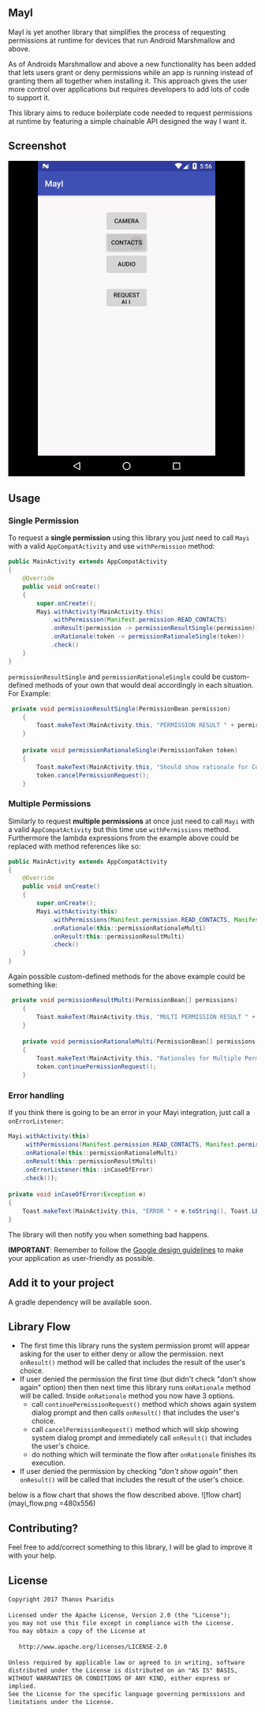 MayI
-----

MayI is yet another library that simplifies the process of requesting permissions at runtime for devices that run Android Marshmallow and above.

As of Androids Marshmallow and above a new functionality has been added that lets users grant or deny permissions while an app is running instead of granting them all
together when installing it. This approach gives the user more control over applications but requires developers to add lots of code to support it.

This library aims to reduce boilerplate code needed to request permissions at runtime by featuring a simple chainable API designed the way I want it.

Screenshot
-----------

![Demo screenshot](mayi_screenshot.gif "gif demo")

Usage
-----

### Single Permission
To request a **single permission** using this library you just need to call `Mayi` with a valid `AppCompatActivity` and use `withPermission` method:

```java
public MainActivity extends AppCompatActivity 
{
	@Override 
	public void onCreate() 
	{
		super.onCreate();
		Mayi.withActivity(MainActivity.this)
            .withPermission(Manifest.permission.READ_CONTACTS)
            .onResult(permission -> permissionResultSingle(permission))
            .onRationale(token -> permissionRationaleSingle(token))
            .check()
	}
}
```

`permissionResultSingle` and `permissionRationaleSingle` could be custom-defined methods of your own that would deal accordingly in each situation. For Example:

```java
 private void permissionResultSingle(PermissionBean permission)
    {
        Toast.makeText(MainActivity.this, "PERMISSION RESULT " + permission.toString(), Toast.LENGTH_LONG).show();
    }

    private void permissionRationaleSingle(PermissionToken token)
    {
        Toast.makeText(MainActivity.this, "Should show rationale for Contacts permission", Toast.LENGTH_LONG).show();
        token.cancelPermissionRequest();
    }
```
### Multiple Permissions
Similarly to request **multiple permissions** at once just need to call `Mayi` with a valid `AppCompatActivity` but this time use `withPermissions` method. Furthermore
the lambda expressions from the example above could be replaced with method references like so:

```java
public MainActivity extends AppCompatActivity 
{
	@Override 
	public void onCreate() 
	{
		super.onCreate();
		Mayi.withActivity(this)
            .withPermissions(Manifest.permission.READ_CONTACTS, Manifest.permission.ACCESS_FINE_LOCATION)
            .onRationale(this::permissionRationaleMulti)
            .onResult(this::permissionResultMulti)
            .check()
	}
}
```
Again possible custom-defined methods for the above example could be something like:

```java
 private void permissionResultMulti(PermissionBean[] permissions)
    {
        Toast.makeText(MainActivity.this, "MULTI PERMISSION RESULT " + Arrays.deepToString(permissions), Toast.LENGTH_LONG).show();
    }

    private void permissionRationaleMulti(PermissionBean[] permissions, PermissionToken token)
    {
        Toast.makeText(MainActivity.this, "Rationales for Multiple Permissions " + Arrays.deepToString(permissions), Toast.LENGTH_LONG).show();
        token.continuePermissionRequest();
    }
```

### Error handling
If you think there is going to be an error in your Mayi integration, just call a `onErrorListener`:

```java
Mayi.withActivity(this)
    .withPermissions(Manifest.permission.READ_CONTACTS, Manifest.permission.ACCESS_FINE_LOCATION)
    .onRationale(this::permissionRationaleMulti)
    .onResult(this::permissionResultMulti)
    .onErrorListener(this::inCaseOfError)
    .check());
    
private void inCaseOfError(Exception e)
{
    Toast.makeText(MainActivity.this, "ERROR " + e.toString(), Toast.LENGTH_SHORT).show();
}
```
The library will then notify you when something bad happens.

**IMPORTANT**: Remember to follow the [Google design guidelines][1] to make your application as user-friendly as possible.


Add it to your project
----------------------
A gradle dependency will be available soon.

Library Flow
------------
* The first time this library runs the system permission promt will appear asking for the user to either deny or allow the permission.
next `onResult()` method will be called that includes the result of the user's choice.
* If user denied the permission the first time (but didn't check "don't show again" option) then then next time this library runs `onRationale` method will be called. Inside `onRationale` method
 you now have 3 options. 
    * call `continuePermissionRequest()` method which shows again system dialog prompt and then calls `onResult()` that includes the user's choice.
    * call `cancelPermissionRequest()` method which will skip showing system dialog prompt and immediately call `onResult()` that includes the user's choice.
    * do nothing which will terminate the flow after `onRationale` finishes its execution.
* If user denied the permission by checking _"don't show again"_ then `onResult()` will be called that includes the result of the user's choice.

below is a flow chart that shows the flow described above.
![flow chart](mayi_flow.png =480x556)

Contributing?
--------------------------

Feel free to add/correct something to this library, I will be glad to improve it with your help.

License
-------

    Copyright 2017 Thanos Psaridis

    Licensed under the Apache License, Version 2.0 (the "License");
    you may not use this file except in compliance with the License.
    You may obtain a copy of the License at

       http://www.apache.org/licenses/LICENSE-2.0

    Unless required by applicable law or agreed to in writing, software
    distributed under the License is distributed on an "AS IS" BASIS,
    WITHOUT WARRANTIES OR CONDITIONS OF ANY KIND, either express or implied.
    See the License for the specific language governing permissions and
    limitations under the License.
    
[1]: http://www.google.es/design/spec/patterns/permissions.html

